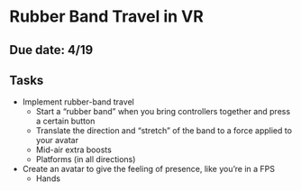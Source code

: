 # Rubber Band Travel in VR

## Due date: 4/19

## Tasks

- Implement rubber-band travel
  - Start a “rubber band” when you bring controllers together and press a certain button
  - Translate the direction and “stretch” of the band to a force applied to your avatar
  - Mid-air extra boosts
  - Platforms (in all directions)
- Create an avatar to give the feeling of presence, like you’re in a FPS
  - Hands
